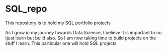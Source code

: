 # SQL_repo
This repository is to hold my SQL portfolio projects 

As I grow in my journey towards Data Science, I believe it is important to no tjust learn but build also. So I am now taking time to build projects on the stuff I learn. This particular one will hold SQL projects
